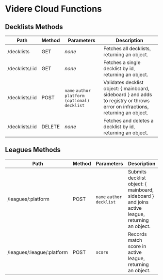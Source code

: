 # Videre Cloud Functions

## Decklists Methods

Path | Method | Parameters | Description
--- | --- | --- | ---
   /decklists | GET |*none* | Fetches all decklists, returning an object.
   /decklists/:id | GET | *none* | Fetches a single decklist by id, returning an object.
   /decklists/:id | POST | `name` `author` `platform (optional)` `decklist` | Validates decklist object: { mainboard, sideboard } and adds to registry or throws error on infractions, returning an object.
   /decklists/:id | DELETE | *none* | Fetches and deletes a decklist by id, returning an object.

## Leagues Methods

Path | Method | Parameters | Description
--- | --- | --- | ---
   /leagues/:platform | POST | `name` `author` `decklist` | Submits decklist object: { mainboard, sideboard } and joins active league, returning an object.
   /leagues/:league/:platform | POST | `score` | Records match score in active league, returning an object.
